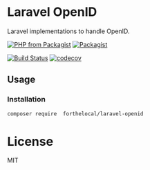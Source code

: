 # Laravel OpenID
Laravel implementations to handle OpenID.

[![PHP from Packagist](https://img.shields.io/packagist/php-v/forthelocal/laravel-tokens.svg)]()
[![Packagist](https://img.shields.io/packagist/l/doctrine/orm.svg)]()

[![Build Status](https://travis-ci.org/forthelocal/laravel-tokens.svg?branch=master)](https://travis-ci.org/forthelocal/laravel-tokens) 
[![codecov](https://codecov.io/gh/forthelocal/laravel-tokens/branch/master/graph/badge.svg)](https://codecov.io/gh/forthelocal/laravel-tokens)

## Usage

### Installation
```bash
composer require  forthelocal/laravel-openid
```

# License
MIT